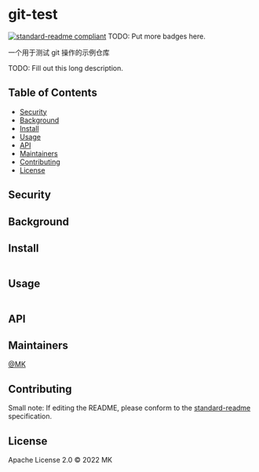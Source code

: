 # git-test

[![standard-readme compliant](https://img.shields.io/badge/standard--readme-OK-green.svg?style=flat-square)](https://github.com/RichardLitt/standard-readme)
TODO: Put more badges here.

一个用于测试 git 操作的示例仓库

TODO: Fill out this long description.

## Table of Contents

- [Security](#security)
- [Background](#background)
- [Install](#install)
- [Usage](#usage)
- [API](#api)
- [Maintainers](#maintainers)
- [Contributing](#contributing)
- [License](#license)

## Security

## Background

## Install

```

```

## Usage

```

```

## API

## Maintainers

[@MK](https://github.com/MK)

## Contributing

Small note: If editing the README, please conform to the [standard-readme](https://github.com/RichardLitt/standard-readme) specification.

## License

Apache License 2.0 © 2022 MK

